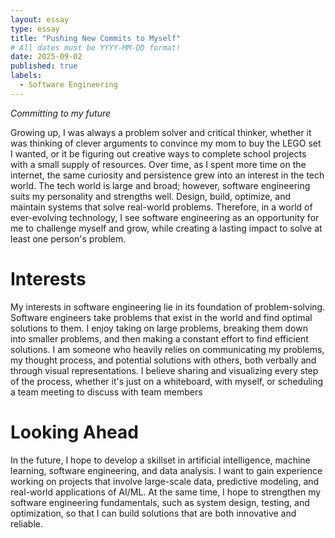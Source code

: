 ```yaml
---
layout: essay
type: essay
title: "Pushing New Commits to Myself"
# All dates must be YYYY-MM-DD format!
date: 2025-09-02
published: true
labels:
  - Software Engineering
---
```


*Committing to my future*

Growing up, I was always a problem solver and critical thinker, whether it was thinking of clever arguments to convince my mom to buy the LEGO set I wanted, or it be figuring out creative ways to complete school projects with a small supply of resources. Over time, as I spent more time on the internet, the same curiosity and persistence grew into an interest in the tech world. The tech world is large and broad; however, software engineering suits my personality and strengths well. Design, build, optimize, and maintain systems that solve real-world problems. Therefore, in a world of ever-evolving technology, I see software engineering as an opportunity for me to challenge myself and grow, while creating a lasting impact to solve at least one person's problem.

<h1>Interests</h1>
My interests in software engineering lie in its foundation of problem-solving. Software engineers take problems that exist in the world and find optimal solutions to them. I enjoy taking on large problems, breaking them down into smaller problems, and then making a constant effort to find efficient solutions. I am someone who heavily relies on communicating my problems, my thought process, and potential solutions with others, both verbally and through visual representations. I believe sharing and visualizing every step of the process, whether it's just on a whiteboard, with myself, or scheduling a team meeting to discuss with team members

<h1>Looking Ahead</h1>
In the future, I hope to develop a skillset in artificial intelligence, machine learning, software engineering, and data analysis. I want to gain experience working on projects that involve large-scale data, predictive modeling, and real-world applications of AI/ML. At the same time, I hope to strengthen my software engineering fundamentals, such as system design, testing, and optimization, so that I can build solutions that are both innovative and reliable.
